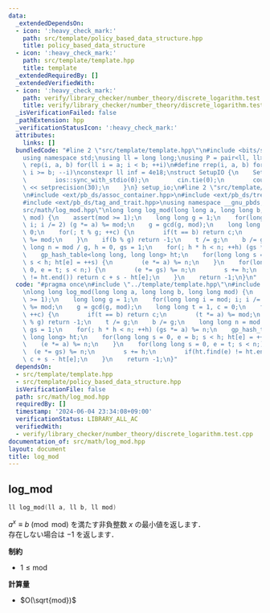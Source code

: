 ```yaml
---
data:
  _extendedDependsOn:
  - icon: ':heavy_check_mark:'
    path: src/template/policy_based_data_structure.hpp
    title: policy_based_data_structure
  - icon: ':heavy_check_mark:'
    path: src/template/template.hpp
    title: template
  _extendedRequiredBy: []
  _extendedVerifiedWith:
  - icon: ':heavy_check_mark:'
    path: verify/library_checker/number_theory/discrete_logarithm.test.cpp
    title: verify/library_checker/number_theory/discrete_logarithm.test.cpp
  _isVerificationFailed: false
  _pathExtension: hpp
  _verificationStatusIcon: ':heavy_check_mark:'
  attributes:
    links: []
  bundledCode: "#line 2 \"src/template/template.hpp\"\n#include <bits/stdc++.h>\n\
    using namespace std;\nusing ll = long long;\nusing P = pair<ll, ll>;\n#define\
    \ rep(i, a, b) for(ll i = a; i < b; ++i)\n#define rrep(i, a, b) for(ll i = a;\
    \ i >= b; --i)\nconstexpr ll inf = 4e18;\nstruct SetupIO {\n    SetupIO() {\n\
    \        ios::sync_with_stdio(0);\n        cin.tie(0);\n        cout << fixed\
    \ << setprecision(30);\n    }\n} setup_io;\n#line 2 \"src/template/policy_based_data_structure.hpp\"\
    \n#include <ext/pb_ds/assoc_container.hpp>\n#include <ext/pb_ds/tree_policy.hpp>\n\
    #include <ext/pb_ds/tag_and_trait.hpp>\nusing namespace __gnu_pbds;\n#line 4 \"\
    src/math/log_mod.hpp\"\nlong long log_mod(long long a, long long b, long long\
    \ mod) {\n    assert(mod >= 1);\n    long long g = 1;\n    for(long long i = mod;\
    \ i; i /= 2) (g *= a) %= mod;\n    g = gcd(g, mod);\n    long long t = 1, c =\
    \ 0;\n    for(; t % g; ++c) {\n        if(t == b) return c;\n        (t *= a)\
    \ %= mod;\n    }\n    if(b % g) return -1;\n    t /= g;\n    b /= g;\n    long\
    \ long n = mod / g, h = 0, gs = 1;\n    for(; h * h < n; ++h) (gs *= a) %= n;\n\
    \    gp_hash_table<long long, long long> ht;\n    for(long long s = 0, e = b;\
    \ s < h; ht[e] = ++s) {\n        (e *= a) %= n;\n    }\n    for(long long s =\
    \ 0, e = t; s < n;) {\n        (e *= gs) %= n;\n        s += h;\n        if(ht.find(e)\
    \ != ht.end()) return c + s - ht[e];\n    }\n    return -1;\n}\n"
  code: "#pragma once\n#include \"../template/template.hpp\"\n#include \"../template/policy_based_data_structure.hpp\"\
    \nlong long log_mod(long long a, long long b, long long mod) {\n    assert(mod\
    \ >= 1);\n    long long g = 1;\n    for(long long i = mod; i; i /= 2) (g *= a)\
    \ %= mod;\n    g = gcd(g, mod);\n    long long t = 1, c = 0;\n    for(; t % g;\
    \ ++c) {\n        if(t == b) return c;\n        (t *= a) %= mod;\n    }\n    if(b\
    \ % g) return -1;\n    t /= g;\n    b /= g;\n    long long n = mod / g, h = 0,\
    \ gs = 1;\n    for(; h * h < n; ++h) (gs *= a) %= n;\n    gp_hash_table<long long,\
    \ long long> ht;\n    for(long long s = 0, e = b; s < h; ht[e] = ++s) {\n    \
    \    (e *= a) %= n;\n    }\n    for(long long s = 0, e = t; s < n;) {\n      \
    \  (e *= gs) %= n;\n        s += h;\n        if(ht.find(e) != ht.end()) return\
    \ c + s - ht[e];\n    }\n    return -1;\n}"
  dependsOn:
  - src/template/template.hpp
  - src/template/policy_based_data_structure.hpp
  isVerificationFile: false
  path: src/math/log_mod.hpp
  requiredBy: []
  timestamp: '2024-06-04 23:34:08+09:00'
  verificationStatus: LIBRARY_ALL_AC
  verifiedWith:
  - verify/library_checker/number_theory/discrete_logarithm.test.cpp
documentation_of: src/math/log_mod.hpp
layout: document
title: log_mod
---
```


## log_mod

```cpp
ll log_mod(ll a, ll b, ll mod)
```

$a^x \equiv b \pmod{\mathrm{mod}}$ を満たす非負整数 $x$ の最小値を返します．<br>
存在しない場合は $-1$ を返します．

**制約**

- $1 \leq \mathrm{mod}$

**計算量**

- $O(\sqrt{mod})$